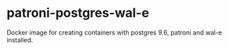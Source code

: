 # patroni-postgres-wal-e
Docker image for creating containers with postgres 9.6, patroni and wal-e installed.
